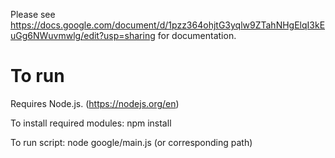 Please see https://docs.google.com/document/d/1pzz364ohjtG3yqlw9ZTahNHgElqI3kEuGg6NWuvmwlg/edit?usp=sharing for documentation.

# To run

Requires Node.js. (https://nodejs.org/en)

To install required modules:
npm install

To run script:
node google/main.js (or corresponding path)
